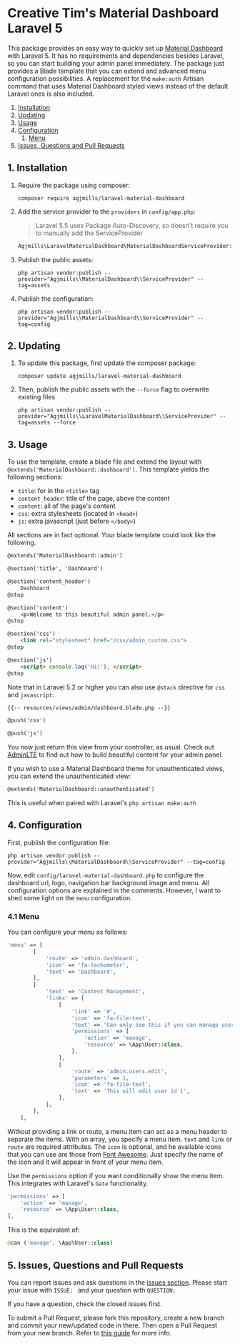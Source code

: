 # Creative Tim's Material Dashboard Laravel 5

This package provides an easy way to quickly set up [Material Dashboard](https://www.creative-tim.com/product/material-dashboard) with Laravel 5. It has no requirements and dependencies besides Laravel, so you can start building your admin panel immediately. The package just provides a Blade template that you can extend and advanced menu configuration possibilities. A replacement for the `make:auth` Artisan command that uses Material Dashboard styled views instead of the default Laravel ones is also included.

1. [Installation](#1-installation)
2. [Updating](#2-updating)
3. [Usage](#3-usage)
4. [Configuration](#5-configuration)
   1. [Menu](#51-menu)
5. [Issues, Questions and Pull Requests](#8-issues-questions-and-pull-requests)

## 1. Installation

1. Require the package using composer:

    ```
    composer require agjmills/laravel-material-dashboard
    ```

2. Add the service provider to the `providers` in `config/app.php`:

    > Laravel 5.5 uses Package Auto-Discovery, so doesn't require you to manually add the ServiceProvider

    ```php
    Agjmills\LaravelMaterialDashboard\MaterialDashboardServiceProvider::class,
    ```

3. Publish the public assets:

    ```
    php artisan vendor:publish --provider="Agjmills\\MaterialDashboard\\ServiceProvider" --tag=assets
    ```
    
4. Publish the configuration:

    ```
    php artisan vendor:publish --provider="Agjmills\\MaterialDashboard\\ServiceProvider" --tag=config
    ```

## 2. Updating

1. To update this package, first update the composer package:

    ```
    composer update agjmills/laravel-material-dashboard
    ```

2. Then, publish the public assets with the `--force` flag to overwrite existing files

    ```
    php artisan vendor:publish --provider="Agjmills\\LaravelMaterialDashboard\\ServiceProvider" --tag=assets --force
    ```

## 3. Usage

To use the template, create a blade file and extend the layout with `@extends('MaterialDashboard::dashboard')`.
This template yields the following sections:

- `title`: for in the `<title>` tag
- `content_header`: title of the page, above the content
- `content`: all of the page's content
- `css`: extra stylesheets (located in `<head>`)
- `js`: extra javascript (just before `</body>`)

All sections are in fact optional. Your blade template could look like the following.

```html
@extends('MaterialDashboard::admin')

@section('title', 'Dashboard')

@section('content_header')
    Dashboard
@stop

@section('content')
    <p>Welcome to this beautiful admin panel.</p>
@stop

@section('css')
    <link rel="stylesheet" href="/css/admin_custom.css">
@stop

@section('js')
    <script> console.log('Hi!'); </script>
@stop
```

Note that in Laravel 5.2 or higher you can also use `@stack` directive for `css` and `javascript`:

```html
{{-- resources/views/admin/dashboard.blade.php --}}

@push('css')

@push('js')
```

You now just return this view from your controller, as usual. Check out [AdminLTE](https://almsaeedstudio.com) to find out how to build beautiful content for your admin panel.

If you wish to use a Material Dashboard theme for unauthenticated views, you can extend the unauthenticated view:

```html
@extends('MaterialDashboard::unauthenticated')
```

This is useful when paired with Laravel's ```php artisan make:auth``` 

## 4. Configuration

First, publish the configuration file:

```
php artisan vendor:publish --provider="Agjmills\\MaterialDashboard\\ServiceProvider" --tag=config
```

Now, edit `config/laravel-material-dashboard.php` to configure the dashboard url, logo, navigation bar background image and menu. All configuration options are explained in the comments. However, I want to shed some light on the `menu` configuration.

### 4.1 Menu

You can configure your menu as follows:

```php
'menu' => [
        [
            'route' => 'admin.dashboard',
            'icon' => 'fa-tachometer',
            'text' => 'Dashboard',
        ],
        [
            'text' => 'Content Management',
            'links' => [
                [
                    'link' => '#',
                    'icon' => 'fa-file-text',
                    'text' => 'Can only see this if you can manage users',
                    'permissions' => [
                        'action' => 'manage',
                        'resource' => \App\User::class,
                    ],
                ],
                [
                    'route' => 'admin.users.edit',
                    'parameters' => 1,
                    'icon' => 'fa-file-text',
                    'text' => 'This will edit user id 1',
                ],
            ],
        ],
    ],
```

Without providing a link or route, a menu item can act as a menu header to separate the items.
With an array, you specify a menu item. `text` and `link` or `route` are required attributes.
The `icon` is optional, and he available icons that you can use are those from 
[Font Awesome](https://fontawesome.com/v4.7.0/icons/).
Just specify the name of the icon and it will appear in front of your menu item.

Use the `permissions` option if you want conditionally show the menu item. This integrates with Laravel's `Gate` 
functionality. 

```php
'permissions' => [
    'action' => 'manage',
    'resource' => \App\User::class,
],
```

This is the equivalent of:
```php
@can ('manage', \App\User::class)
```

## 5. Issues, Questions and Pull Requests

You can report issues and ask questions in the [issues section](https://github.com/agjmills/laravel-material-dashboard/issues). Please start your issue with `ISSUE: ` and your question with `QUESTION: `

If you have a question, check the closed issues first.

To submit a Pull Request, please fork this repository, create a new branch and commit your new/updated code in there. Then open a Pull Request from your new branch. Refer to [this guide](https://help.github.com/articles/about-pull-requests/) for more info.

